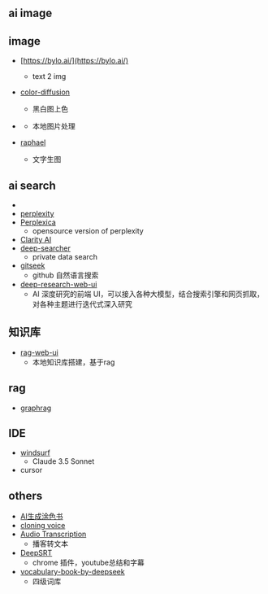 ## ai image
## image
+ [https://bylo.ai/](https://bylo.ai/)
    + text 2 img


+ [color-diffusion](https://github.com/ErwannMillon/Color-diffusion)
    + 黑白图上色

+ [](https://github.com/zhongweili/imagenie)
    + 本地图片处理

+ [raphael](https://raphael.app/zh)
    + 文字生图


## ai search
+ [](https://onionai.so/)
+ [perplexity](https://www.perplexity.ai/discover)
+ [Perplexica](https://github.com/ItzCrazyKns/Perplexica)
    + opensource version of perplexity
+ [Clarity AI](https://github.com/mckaywrigley/clarity-ai)
+ [deep-searcher](https://github.com/zilliztech/deep-searcher)
    + private data search
+ [gitseek](https://gitseek.dev/)
    + github 自然语言搜索
+ [deep-research-web-ui](https://github.com/AnotiaWang/deep-research-web-ui)
    + AI 深度研究的前端 UI，可以接入各种大模型，结合搜索引擎和网页抓取，对各种主题进行迭代式深入研究

## 知识库
+ [rag-web-ui](https://github.com/rag-web-ui/rag-web-ui)
    + 本地知识库搭建，基于rag


## rag
+ [graphrag](https://github.com/microsoft/graphrag)

## IDE
+ [windsurf](https://codeium.com/windsurf)
    + Claude 3.5 Sonnet
+ cursor


## others
+ [AI生成涂色书](https://zcoloring.com/)
+ [cloning voice](https://anyvoice.net/zh/ai-voice-cloning)
+ [Audio Transcription](https://podcast.zeabur.app/)
    + 播客转文本
+ [DeepSRT]()
    + chrome 插件，youtube总结和字幕
+ [vocabulary-book-by-deepseek](https://github.com/vxiaozhi/vocabulary-book-by-deepseek?tab=readme-ov-file)
    + 四级词库